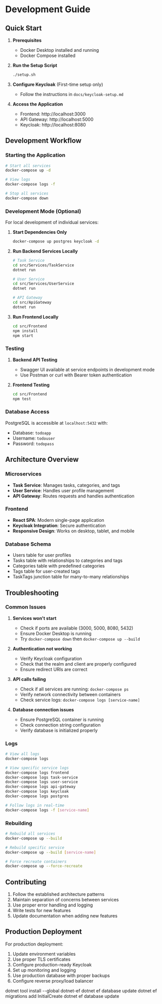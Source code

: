 # Development Guide

## Quick Start

1. **Prerequisites**
   - Docker Desktop installed and running
   - Docker Compose installed

2. **Run the Setup Script**
   ```bash
   ./setup.sh
   ```

3. **Configure Keycloak** (First-time setup only)
   - Follow the instructions in `docs/keycloak-setup.md`

4. **Access the Application**
   - Frontend: http://localhost:3000
   - API Gateway: http://localhost:5000
   - Keycloak: http://localhost:8080

## Development Workflow

### Starting the Application
```bash
# Start all services
docker-compose up -d

# View logs
docker-compose logs -f

# Stop all services
docker-compose down
```

### Development Mode (Optional)

For local development of individual services:

1. **Start Dependencies Only**
   ```bash
   docker-compose up postgres keycloak -d
   ```

2. **Run Backend Services Locally**
   ```bash
   # Task Service
   cd src/Services/TaskService
   dotnet run

   # User Service  
   cd src/Services/UserService
   dotnet run

   # API Gateway
   cd src/ApiGateway
   dotnet run
   ```

3. **Run Frontend Locally**
   ```bash
   cd src/Frontend
   npm install
   npm start
   ```

### Testing

1. **Backend API Testing**
   - Swagger UI available at service endpoints in development mode
   - Use Postman or curl with Bearer token authentication

2. **Frontend Testing**
   ```bash
   cd src/Frontend
   npm test
   ```

### Database Access

PostgreSQL is accessible at `localhost:5432` with:
- Database: `todoapp`
- Username: `todouser`
- Password: `todopass`

## Architecture Overview

### Microservices
- **Task Service**: Manages tasks, categories, and tags
- **User Service**: Handles user profile management
- **API Gateway**: Routes requests and handles authentication

### Frontend
- **React SPA**: Modern single-page application
- **Keycloak Integration**: Secure authentication
- **Responsive Design**: Works on desktop, tablet, and mobile

### Database Schema
- Users table for user profiles
- Tasks table with relationships to categories and tags
- Categories table with predefined categories
- Tags table for user-created tags
- TaskTags junction table for many-to-many relationships

## Troubleshooting

### Common Issues

1. **Services won't start**
   - Check if ports are available (3000, 5000, 8080, 5432)
   - Ensure Docker Desktop is running
   - Try `docker-compose down` then `docker-compose up --build`

2. **Authentication not working**
   - Verify Keycloak configuration
   - Check that the realm and client are properly configured
   - Ensure redirect URIs are correct

3. **API calls failing**
   - Check if all services are running: `docker-compose ps`
   - Verify network connectivity between containers
   - Check service logs: `docker-compose logs [service-name]`

4. **Database connection issues**
   - Ensure PostgreSQL container is running
   - Check connection string configuration
   - Verify database is initialized properly

### Logs

```bash
# View all logs
docker-compose logs

# View specific service logs
docker-compose logs frontend
docker-compose logs task-service
docker-compose logs user-service
docker-compose logs api-gateway
docker-compose logs keycloak
docker-compose logs postgres

# Follow logs in real-time
docker-compose logs -f [service-name]
```

### Rebuilding

```bash
# Rebuild all services
docker-compose up --build

# Rebuild specific service
docker-compose up --build [service-name]

# Force recreate containers
docker-compose up --force-recreate
```

## Contributing

1. Follow the established architecture patterns
2. Maintain separation of concerns between services
3. Use proper error handling and logging
4. Write tests for new features
5. Update documentation when adding new features

## Production Deployment

For production deployment:

1. Update environment variables
2. Use proper TLS certificates
3. Configure production-ready Keycloak
4. Set up monitoring and logging
5. Use production database with proper backups
6. Configure reverse proxy/load balancer



dotnet tool install --global dotnet-ef
dotnet ef database update
dotnet ef migrations add InitialCreate
dotnet ef database update